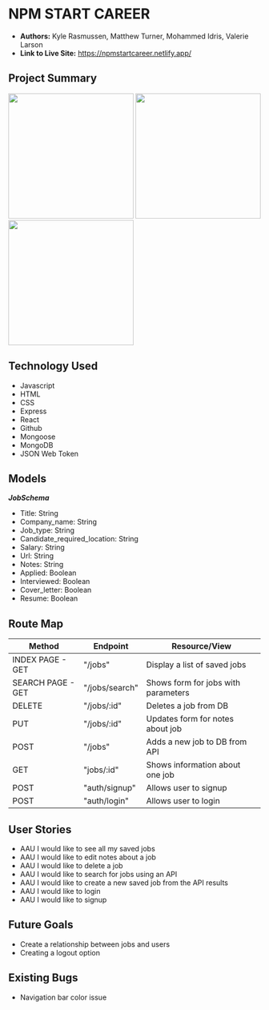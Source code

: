 # NPM START CAREER
 
- **Authors:** Kyle Rasmussen, Matthew Turner, Mohammed Idris, Valerie Larson
- **Link to Live Site:** https://npmstartcareer.netlify.app/
 
 
## Project Summary
 
 
<img src="https://i.imgur.com/SULQoZm.png" width="250"> 
 
<img src="https://i.imgur.com/glleQcN.png" width="250"> 
 
<img src="https://i.imgur.com/2tW3tyg.png" width="250"> 
 
## Technology Used
- Javascript
- HTML
- CSS
- Express
- React
- Github
- Mongoose
- MongoDB
- JSON Web Token
 
## Models
***JobSchema***
- Title: String
- Company_name: String
- Job_type: String
- Candidate_required_location: String
- Salary: String
- Url: String
- Notes: String
- Applied: Boolean
- Interviewed: Boolean
- Cover_letter: Boolean
- Resume: Boolean
 
 
## Route Map
 
| Method | Endpoint | Resource/View |
|--------|----------|---------------|
|INDEX PAGE - GET| "/jobs" | Display a list of saved jobs |
|SEARCH PAGE - GET| "/jobs/search" | Shows form for jobs with parameters |
|DELETE| "/jobs/:id" | Deletes a job from DB |
|PUT| "/jobs/:id" | Updates form for notes about job|
|POST| "/jobs" | Adds a new job to DB from API |
|GET| "jobs/:id" | Shows information about one job |
|POST| "auth/signup" | Allows user to signup |  
|POST| "auth/login" | Allows user to login | 
 
 ## User Stories 
- AAU I would like to see all my saved jobs
- AAU I would like to edit notes about a job
- AAU I would like to delete a job
- AAU I would like to search for jobs using an API
- AAU I would like to create a new saved job from the API results 
- AAU I would like to login
- AAU I would like to signup

## Future Goals
- Create a relationship between jobs and users 
- Creating a logout option
 
## Existing Bugs
- Navigation bar color issue 
